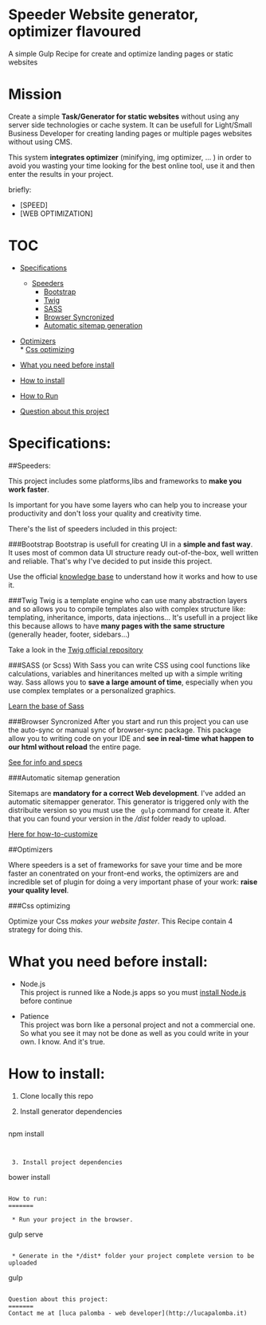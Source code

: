 # Speeder Website generator, optimizer flavoured

A simple Gulp Recipe for create and optimize landing pages or static websites

Mission
=======

Create a simple **Task/Generator for static websites** without using any server side technologies or cache system.
It can be usefull for Light/Small Business Developer for creating landing pages or multiple pages websites without using CMS.

This system **integrates optimizer** (minifying, img optimizer, ... ) in order to avoid you wasting your time looking for the best online tool, use it and then enter the results in your project.

briefly:
  * [SPEED]
  * [WEB OPTIMIZATION]
  
TOC
=======
  * [Specifications](https://github.com/lucapalomba/gulp-recipe-bootstrap-static-site#specs)
    * [Speeders](https://github.com/lucapalomba/gulp-recipe-bootstrap-static-site#speeders)    
      * [Bootstrap](https://github.com/lucapalomba/gulp-recipe-bootstrap-static-site#bootstrap)
      * [Twig](https://github.com/lucapalomba/gulp-recipe-bootstrap-static-site#twig)
      * [SASS](https://github.com/lucapalomba/gulp-recipe-bootstrap-static-site#sass-or-scss)
      * [Browser Syncronized](https://github.com/lucapalomba/gulp-recipe-bootstrap-static-site#browser-syncronized)  
      * [Automatic sitemap generation](https://github.com/lucapalomba/gulp-recipe-bootstrap-static-site#automatic-sitemap-generation)
   *  [Optimizers](https://github.com/lucapalomba/gulp-recipe-bootstrap-static-site#optimizers)  
     * [Css optimizing](https://github.com/lucapalomba/gulp-recipe-bootstrap-static-site#css-optimizing)
      
  * [What you need before install](https://github.com/lucapalomba/gulp-recipe-bootstrap-static-site#what-you-need-before-install)
 
  * [How to install](https://github.com/lucapalomba/gulp-recipe-bootstrap-static-site#how-to-install)
  * [How to Run](https://github.com/lucapalomba/gulp-recipe-bootstrap-static-site#how-to-run)  
  
  * [Question about this project](https://github.com/lucapalomba/gulp-recipe-bootstrap-static-site#question-about-this-project)  

  
  
  
Specifications:
=======

##Speeders:

This project includes some platforms,libs and frameworks to **make you work faster**.

Is important for you have some layers who can help you to increase your productivity and don't loss your quality and creativity time.

There's the list of speeders included in this project:

###Bootstrap
Bootstrap is usefull for creating UI in a **simple and fast way**.  
It uses most of common data UI structure ready out-of-the-box, well written and reliable. That's why I've decided to put inside this project.

Use the official [knowledge base](http://getbootstrap.com/) to understand how it works and how to use it.

###Twig
Twig is a template engine who can use many abstraction layers and so allows you to compile templates also with complex structure like: templating, inheritance, imports, data injections...
It's usefull in a project like this because allows to have **many pages with the same structure** (generally header, footer, sidebars...)    

Take a look in the [Twig official repository](http://twig.sensiolabs.org/)

###SASS (or Scss)
With Sass you can write CSS using cool functions like calculations, variables and hineritances melted up with a simple writing way.
Sass allows you to **save a large amount of time**, especially when you use complex templates or a personalized graphics.  

[Learn the base of Sass](http://sass-lang.com/guide)

###Browser Syncronized
After you start and run this project you can use the auto-sync or manual sync of browser-sync package. This package allow you to writing code on your IDE and **see in real-time what happen to our html without reload** the entire page.

[See for info and specs](http://www.browsersync.io/)

###Automatic sitemap generation

Sitemaps are **mandatory for a correct Web development**. I've added an automatic sitemapper generator. This generator is triggered only with the distribuite version so you must use the  ```
gulp``` command for create it. After that you can found your version in the */dist* folder ready to upload.

[Here for how-to-customize ](https://github.com/pgilad/gulp-sitemap)


##Optimizers
 
Where speeders is a set of frameworks for save your time and be more faster an conentrated on your front-end works, the optimizers are and incredible set of plugin for doing a very important phase of your work: **raise your quality level**.

###Css optimizing

Optimize your Css *makes your website faster*. This Recipe contain 4 strategy for doing this.




What you need before install:
=======

  * Node.js  
  This project is runned like a Node.js apps so you must [install Node.js](https://nodejs.org/download/) before continue
        
        
  * Patience  
  This project was born like a personal project and not a commercial one. So what you see it may not be done as well as you could write in your own. I know. And it's true.
  
How to install:
=======

 1. Clone locally this repo
 
 
 2. Install generator dependencies    
    ```
npm install
```
    
    
 3. Install project dependencies
 ```
bower install
```

How to run:
=======

 * Run your project in the browser.
  ```
gulp serve
```

 * Generate in the */dist* folder your project complete version to be uploaded
   ```
gulp
```

Question about this project:
=======
Contact me at [luca palomba - web developer](http://lucapalomba.it)


    